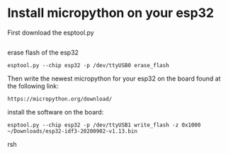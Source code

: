 <H1>Install micropython on your esp32</H1>

First download the esptool.py
```

```


erase flash of the esp32
```
esptool.py --chip esp32 -p /dev/ttyUSB0 erase_flash
```

Then write the newest micropython for your esp32 on the board
found at the following link:
```
https://micropython.org/download/
```

install the software on the board:
```
esptool.py --chip esp32 -p /dev/ttyUSB1 write_flash -z 0x1000 ~/Downloads/esp32-idf3-20200902-v1.13.bin 
```

rsh
